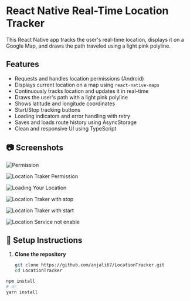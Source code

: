 # React Native Real-Time Location Tracker

This React Native app tracks the user's real-time location, displays it on a Google Map, and draws the path traveled using a light pink polyline.

## Features
- Requests and handles location permissions (Android)
- Displays current location on a map using `react-native-maps`
- Continuously tracks location and updates it in real-time
- Draws the user's path with a light pink polyline
- Shows latitude and longitude coordinates
- Start/Stop tracking buttons
- Loading indicators and error handling with retry
- Saves and loads route history using AsyncStorage
- Clean and responsive UI using TypeScript

## 📷 Screenshots

![Permission](./src/assets/screenshots/1.jpeg)

![  Location Traker Permission](./src/assets/screenshots/6.jpeg)

![Loading Your Location](./src/assets/screenshots/3.jpeg)

![Location Traker with stop](./src/assets/screenshots/4.jpeg)

![Location Traker with start ](./src/assets/screenshots/5.jpeg)

![Location Service not enable ](./src/assets/screenshots/7.jpeg)


## 🔧 Setup Instructions

1. **Clone the repository**
   ```bash
   git clone https://github.com/anjali67/LocationTracker.git
   cd LocationTracker


```bash
npm install
# or
yarn install
